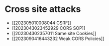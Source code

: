 # Cross site attacks
- [[202305010008044 CSRF]]
- [[2023043023452929 CORS SOP]]
- [[202304302357011 Same site Cookies]]
- [[2023090416443232 Weak CORS Policies]]